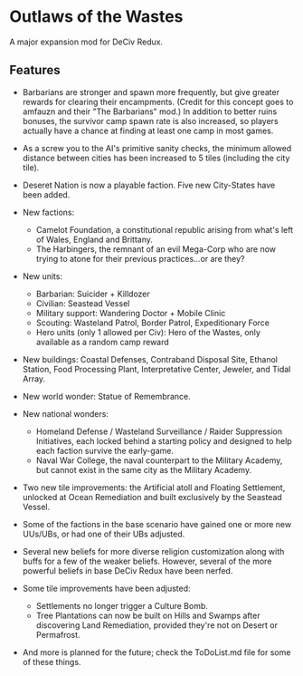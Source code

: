 # Outlaws of the Wastes
A major expansion mod for DeCiv Redux.

## Features

- Barbarians are stronger and spawn more frequently, but give greater rewards for clearing their encampments. (Credit for this concept goes to amfauzn and their "The Barbarians" mod.) In addition to better ruins bonuses, the survivor camp spawn rate is also increased, so players actually have a chance at finding at least one camp in most games.

- As a screw you to the AI's primitive sanity checks, the minimum allowed distance between cities has been increased to 5 tiles (including the city tile).

- Deseret Nation is now a playable faction. Five new City-States have been added.

- New factions:
  - Camelot Foundation, a constitutional republic arising from what's left of Wales, England and Brittany.
  - The Harbingers, the remnant of an evil Mega-Corp who are now trying to atone for their previous practices...or are they?

- New units:
  - Barbarian: Suicider + Killdozer
  - Civilian: Seastead Vessel
  - Military support: Wandering Doctor + Mobile Clinic
  - Scouting: Wasteland Patrol, Border Patrol, Expeditionary Force
  - Hero units (only 1 allowed per Civ): Hero of the Wastes, only available as a random camp reward

- New buildings: Coastal Defenses, Contraband Disposal Site, Ethanol Station, Food Processing Plant, Interpretative Center, Jeweler, and Tidal Array.

- New world wonder: Statue of Remembrance.

- New national wonders:
  - Homeland Defense / Wasteland Surveillance / Raider Suppression Initiatives, each locked behind a starting policy and designed to help each faction survive the early-game.
  - Naval War College, the naval counterpart to the Military Academy, but cannot exist in the same city as the Military Academy.

- Two new tile improvements: the Artificial atoll and Floating Settlement, unlocked at Ocean Remediation and built exclusively by the Seastead Vessel.

- Some of the factions in the base scenario have gained one or more new UUs/UBs, or had one of their UBs adjusted.

- Several new beliefs for more diverse religion customization along with buffs for a few of the weaker beliefs. However, several of the more powerful beliefs in base DeCiv Redux have been nerfed.

- Some tile improvements have been adjusted:
  - Settlements no longer trigger a Culture Bomb.
  - Tree Plantations can now be built on Hills and Swamps after discovering Land Remediation, provided they're not on Desert or Permafrost.

- And more is planned for the future; check the ToDoList.md file for some of these things.

